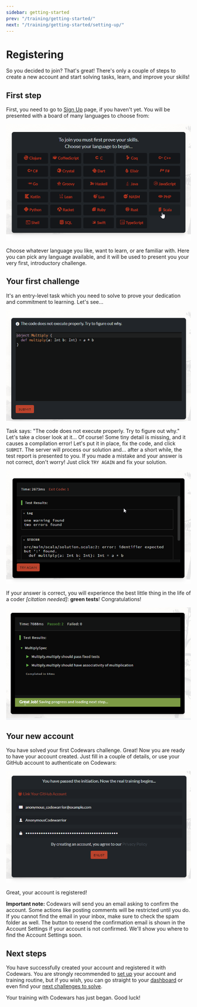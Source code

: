 ```yaml
---
sidebar: getting-started
prev: "/training/getting-started/"
next: "/training/getting-started/setting-up/"
---
```


# Registering

So you decided to join? That's great! There's only a couple of steps to create a new account and start solving tasks, learn, and improve your skills!

## First step

First, you need to go to [Sign Up](https://www.codewars.com/join) page, if you haven't yet. You will be presented with a board of many languages to choose from:

![languages board](./img/registering_01_choose_language.png)

Choose whatever language you like, want to learn, or are familiar with. Here you can pick any language available, and it will be used to present you your very first, introductory challenge.

## Your first challenge

It's an entry-level task which you need to solve to prove your dedication and commitment to learning. Let's see...

![first task](./img/registering_02_multiply_initial.png)

Task says: "The code does not execute properly. Try to figure out why." Let's take a closer look at it... Of course! Some tiny detail is missing, and it causes a compilation error! Let's put it in place, fix the code, and click `SUBMIT`. The server will process our solution and... after a short while, the test report is presented to you. If you made a mistake and your answer is not correct, don't worry! Just click `TRY AGAIN` and fix your solution.

![retry](./img/registering_03_multiply_wrong_answer.png)

If your answer is correct, you will experience the best little thing in the life of a coder _[citation needed]_: **green tests**! Congratulations!

![success](./img/registering_04_multiply_success.png)

## Your new account

You have solved your first Codewars challenge. Great! Now you are ready to have your account created. Just fill in a couple of details, or use your GitHub account to authenticate on Codewars:

![enlist](./img/registering_05_enlist.png)

Great, your account is registered!

**Important note:** Codewars will send you an email asking to confirm the account. Some actions like posting comments will be restricted until you do. If you cannot find the email in your inbox, make sure to check the spam folder as well. The button to resend the confirmation email is shown in the Account Settings if your account is not confirmed. We'll show you where to find the Account Settings soon.

## Next steps

You have successfully created your account and registered it with Codewars. You are strongly recommended to [set up](/training/getting-started/setting-up/) your account and training routine, but if you wish, you can go straight to your [dashboard](https://www.codewars.com/dashboard) or even find your [next challenges to solve](/training/getting-started/finding-kata/).

Your training with Codewars has just began. Good luck!
